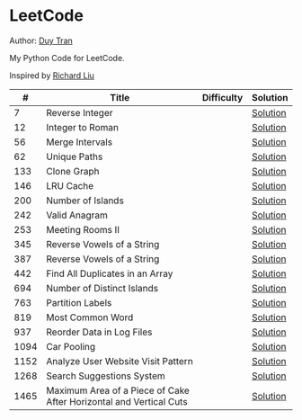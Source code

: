 # LeetCode

Author: [Duy Tran](https://github.com/duytranvinh)

My Python Code for LeetCode.

Inspired by [Richard Liu](https://github.com/lzl124631x/LeetCode)

| \#   | Title                                                              | Difficulty | Solution                                                                                                                |
| ---- | ------------------------------------------------------------------ | ---------- | ----------------------------------------------------------------------------------------------------------------------- |
| 7    | Reverse Integer                                                    |            | [Solution](/leetcode/7.%20Reverse%20Integer/)                                                                           |
| 12   | Integer to Roman                                                   |            | [Solution](/leetcode/12.%20Integer%20to%20Roman/)                                                                       |
| 56   | Merge Intervals                                                    |            | [Solution](/leetcode/56.%20Merge%20Intervals/)                                                                          |
| 62   | Unique Paths                                                       |            | [Solution](/leetcode/62.%20Unique%20Paths/)                                                                             |
| 133  | Clone Graph                                                        |            | [Solution](/leetcode/133.%20Clone%20Graph/)                                                                             |
| 146  | LRU Cache                                                          |            | [Solution](/leetcode/146.%20LRU%20Cache/)                                                                               |
| 200  | Number of Islands                                                  |            | [Solution](/leetcode/200.%20Number%20of%20Islands/)                                                                     |
| 242  | Valid Anagram                                                      |            | [Solution](/leetcode/242.%20Valid%20Anagram/)                                                                           |
| 253  | Meeting Rooms II                                                   |            | [Solution](/leetcode/253.%20Meeting%20Rooms%20II/)                                                                      |
| 345  | Reverse Vowels of a String                                         |            | [Solution](/leetcode/345.%20Reverse%20Vowels%20of%20a%20String/)                                                        |
| 387  | Reverse Vowels of a String                                         |            | [Solution](/leetcode/387.%20First%20Unique%20Character%20in%20a%20String/)                                              |
| 442  | Find All Duplicates in an Array                                    |            | [Solution](/leetcode/442.%20Find%20All%20Duplicates%20in%20an%20Array/)                                                 |
| 694  | Number of Distinct Islands                                         |            | [Solution](/leetcode/694.%20Number%20of%20Distinct%20Islands/)                                                          |
| 763  | Partition Labels                                                   |            | [Solution](/leetcode/763.%20Partition%20Labels/)                                                                        |
| 819  | Most Common Word                                                   |            | [Solution](/leetcode/819.%20Most%20Common%20Word/)                                                                      |
| 937  | Reorder Data in Log Files                                          |            | [Solution](/leetcode/937.%20Reorder%20Data%20in%20Log%20Files/)                                                         |
| 1094 | Car Pooling                                                        |            | [Solution](/leetcode/1094.%20Car%20Pooling/)                                                                            |
| 1152 | Analyze User Website Visit Pattern                                 |            | [Solution](/leetcode/1152.%20Analyze%20User%20Website%20Visit%20Pattern/)                                               |
| 1268 | Search Suggestions System                                          |            | [Solution](/leetcode/1268.%20Search%20Suggestions%20System/)                                                            |
| 1465 | Maximum Area of a Piece of Cake After Horizontal and Vertical Cuts |            | [Solution](/leetcode/1465.%20Maximum%20Area%20of%20a%20Piece%20of%20Cake%20After%20Horizontal%20and%20Vertical%20Cuts/) |
